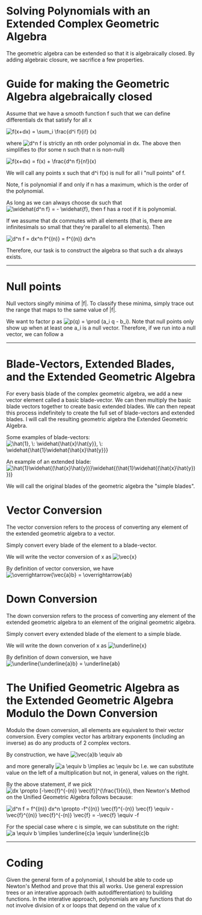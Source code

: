 # Solving Polynomials with an Extended Complex Geometric Algebra

The geometric algebra can be extended so that it is algebraically closed.  By adding algebraic closure, we sacrifice a few properties. 

# Guide for making the Geometric Algebra algebraically closed

Assume that we have a smooth function f such that we can define differentials dx that satisfy for all x

<img src="https://latex.codecogs.com/svg.latex?f(x&plus;dx)&space;=&space;\sum_i&space;\frac{d^i&space;f}{i!}&space;(x)" title="f(x+dx) = \sum_i \frac{d^i f}{i!} (x)" />

where <img src="https://latex.codecogs.com/svg.latex?d^n&space;f" title="d^n f" /> is strictly an nth order polynomial in dx.  The above then simplifies to (for some n such that n is non-null)

<img src="https://latex.codecogs.com/svg.latex?f(x&plus;dx)&space;=&space;f(x)&space;&plus;&space;\frac{d^n&space;f}{n!}(x)" title="f(x+dx) = f(x) + \frac{d^n f}{n!}(x)" />

We will call any points x such that d^i f(x) is null for all i "null points" of f.

Note, f is polynomial if and only if n has a maximum, which is the order of the polynomial.

As long as we can always choose dx such that <img src="https://latex.codecogs.com/svg.latex?\widehat{d^n&space;f}&space;=&space;-&space;\widehat{f}" title="\widehat{d^n f} = - \widehat{f}" />, then f has a root if it is polynomial.

If we assume that dx commutes with all elements (that is, there are infinitesimals so small that they're parallel to all elements).  Then

<img src="https://latex.codecogs.com/svg.latex?d^n&space;f&space;=&space;dx^n&space;f^{(n)}&space;=&space;f^{(n)}&space;dx^n" title="d^n f = dx^n f^{(n)} = f^{(n)} dx^n" />

Therefore, our task is to construct the algebra so that such a dx always exists.

---

# Null points

Null vectors singify minima of |f|.  To classify these minima, simply trace out the range that maps to the same value of |f|.

We want to factor p as <img src="https://latex.codecogs.com/svg.latex?\inline&space;p(q)&space;=&space;\prod&space;(a_i&space;q&space;&minus;&space;b_i)" title="p(q) = \prod (a_i q - b_i)" />.  Note that null points only show up when at least one a_i is a null vector.  Therefore, if we run into a null vector, we can follow a

---

# Blade-Vectors, Extended Blades, and the Extended Geometric Algebra

For every basis blade of the complex geometric algebra, we add a new vector element called a basic blade-vector.  We can then multiply the basic blade vectors together to create basic extended blades.  We can then repeat this process indefinitely to create the full set of blade-vectors and extended blades.  I will call the resulting geometric algebra the Extended Geometric Algebra.

Some examples of blade-vectors: <img src="https://latex.codecogs.com/svg.latex?\inline&space;\hat{1},&space;\:&space;\widehat{\hat{x}\hat{y}},&space;\:&space;\widehat{\hat{1}\widehat{\hat{x}\hat{y}}}" title="\hat{1}, \: \widehat{\hat{x}\hat{y}}, \: \widehat{\hat{1}\widehat{\hat{x}\hat{y}}}" />

An example of an extended blade: <img src="https://latex.codecogs.com/svg.latex?\inline&space;\hat{1}\widehat{(\hat{x}\hat{y})}\widehat{(\hat{1}\widehat{(\hat{x}\hat{y})})}" title="\hat{1}\widehat{(\hat{x}\hat{y})}\widehat{(\hat{1}\widehat{(\hat{x}\hat{y})})}" />

We will call the original blades of the geometric algebra the "simple blades".

# Vector Conversion

The vector conversion refers to the process of converting any element of the extended geometric algebra to a vector.

Simply convert every blade of the element to a blade-vector.

We will write the vector conversion of x as <img src="https://latex.codecogs.com/svg.latex?\inline&space;\vec{x}" title="\vec{x}" />

By definition of vector conversion, we have <img src="https://latex.codecogs.com/svg.latex?\overrightarrow{\vec{a}b}&space;=&space;\overrightarrow{ab}" title="\overrightarrow{\vec{a}b} = \overrightarrow{ab}" />

# Down Conversion

The down conversion refers to the process of converting any element of the extended geometric algebra to an element of the original geometric algebra.

Simply convert every extended blade of the element to a simple blade.

We will write the down converion of x as <img src="https://latex.codecogs.com/svg.latex?\inline&space;\underline{x}" title="\underline{x}" />

By definition of down conversion, we have <img src="https://latex.codecogs.com/svg.latex?\inline&space;\underline{\underline{a}b}&space;=&space;\underline{ab}" title="\underline{\underline{a}b} = \underline{ab}" />

# The Unified Geometric Algebra as the Extended Geometric Algebra Modulo the Down Conversion

Modulo the down conversion, all elements are equivalent to their vector conversion.  Every complex vector has arbitrary exponents (including an inverse) as do any products of 2 complex vectors.

By construction, we have <img src="https://latex.codecogs.com/svg.latex?\vec{a}b&space;\equiv&space;ab" title="\vec{a}b \equiv ab" />

and more generally <img src="https://latex.codecogs.com/svg.latex?a&space;\equiv&space;b&space;\implies&space;ac&space;\equiv&space;bc" title="a \equiv b \implies ac \equiv bc" />  I.e. we can substitute value on the left of a multiplication but not, in general, values on the right.

By the above statement, if we pick  <img src="https://latex.codecogs.com/svg.latex?dx&space;\propto&space;[-\vec{f}^{-(n)}&space;\vec{f}]^{\frac{1}{n}}" title="dx \propto [-\vec{f}^{-(n)} \vec{f}]^{\frac{1}{n}}" />, then Newton's Method on the Unified Geometric Algebra follows because:

<img src="https://latex.codecogs.com/svg.latex?d^n&space;f&space;=&space;f^{(n)}&space;dx^n&space;\propto&space;-f^{(n)}&space;\vec{f}^{-(n)}&space;\vec{f}&space;\equiv&space;-\vec{f}^{(n)}&space;\vec{f}^{-(n)}&space;\vec{f}&space;=&space;-\vec{f}&space;\equiv&space;-f" title="d^n f = f^{(n)} dx^n \propto -f^{(n)} \vec{f}^{-(n)} \vec{f} \equiv -\vec{f}^{(n)} \vec{f}^{-(n)} \vec{f} = -\vec{f} \equiv -f" />

For the special case where c is simple, we can substitute on the right: <img src="https://latex.codecogs.com/svg.latex?a&space;\equiv&space;b&space;\implies&space;\underline{c}a&space;\equiv&space;\underline{c}b" title="a \equiv b \implies \underline{c}a \equiv \underline{c}b" />

---

# Coding

Given the general form of a polynomial, I should be able to code up Newton's Method and prove that this all works.  Use general expression trees or an interative approach (with autodifferentiation) to building functions.  In the interative approach, polynomials are any functions that do not involve division of x or loops that depend on the value of x
